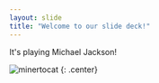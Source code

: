 ```yaml
---
layout: slide
title: "Welcome to our slide deck!"
---
```


It's playing Michael Jackson!

![minertocat](https://octodex.github.com/images/vinyltocat.png)
{: .center}
